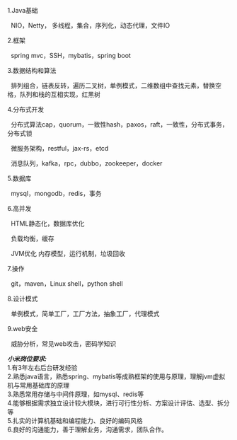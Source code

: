 1.Java基础

  NIO，Netty， 多线程，集合，序列化，动态代理，文件IO

2.框架

  spring mvc，SSH，mybatis，spring boot

3.数据结构和算法

  排列组合，链表反转，遍历二叉树，单例模式，二维数组中查找元素，替换空格，队列和栈的互相实现，红黑树

4.分布式开发

  分布式算法cap，quorum，一致性hash，paxos，raft，一致性，分布式事务，分布式锁

  微服务架构，restful，jax-rs，etcd

  消息队列，kafka，rpc，dubbo，zookeeper，docker

5.数据库

  mysql，mongodb，redis，事务

6.高并发

  HTML静态化，数据库优化

  负载均衡，缓存

  JVM优化 内存模型，运行机制，垃圾回收

7.操作

  git，maven，Linux shell，python shell

8.设计模式

  单例模式，简单工厂，工厂方法，抽象工厂，代理模式

9.web安全

  威胁分析，常见web攻击，密码学知识


***小米岗位要求:***</br>
1.有3年左右后台研发经验</br>
2.熟悉java语言，熟悉spring、mybatis等成熟框架的使用与原理，理解jvm虚拟机与常用基础库的原理</br>
3.熟悉常用存储与中间件原理，如mysql、redis等</br>
4.能够根据需求独立设计较大模块，进行可行性分析、方案设计评估、选型、拆分等</br>
5.扎实的计算机基础和编程能力、良好的编码风格</br>
6.良好的沟通能力，善于理解业务，沟通需求，团队合作。</br>

